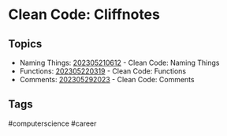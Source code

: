 # Clean Code: Cliffnotes

## Topics
* Naming Things: [202305210612](../202305210612) - Clean Code: Naming Things
* Functions: [202305220319](../202305220319) - Clean Code: Functions
* Comments: [202305292023](../202305292023) - Clean Code: Comments

## Tags
#computerscience #career
